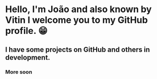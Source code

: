 # Hello, I'm João and also known by Vitin I welcome you to my GitHub profile. 😁
## I have some projects on GitHub and others in development.

### More soon
